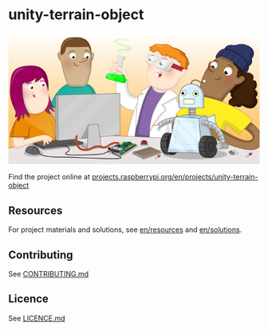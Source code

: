# unity-terrain-object

![unity-terrain-object](banner.png)

Find the project online at [projects.raspberrypi.org/en/projects/unity-terrain-object](https://projects.raspberrypi.org/en/projects/unity-terrain-object)

## Resources
For project materials and solutions, see [en/resources](https://github.com/raspberrypilearning/unity-terrain-object/tree/master/en/resources) and [en/solutions](https://github.com/raspberrypilearning/unity-terrain-object/tree/master/en/solutions).

## Contributing
See [CONTRIBUTING.md](CONTRIBUTING.md)

## Licence
 See [LICENCE.md](LICENCE.md)